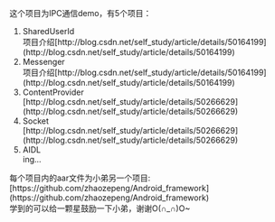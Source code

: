 这个项目为IPC通信demo，有5个项目：
<ol>
<li>SharedUserId</li>项目介绍[http://blog.csdn.net/self_study/article/details/50164199](http://blog.csdn.net/self_study/article/details/50164199)
<li>Messenger</li>项目介绍[http://blog.csdn.net/self_study/article/details/50164199](http://blog.csdn.net/self_study/article/details/50164199)
<li>ContentProvider</li>[http://blog.csdn.net/self_study/article/details/50266629](http://blog.csdn.net/self_study/article/details/50266629)
<li>Socket</li>[http://blog.csdn.net/self_study/article/details/50266629](http://blog.csdn.net/self_study/article/details/50266629)
<li>AIDL</li>ing...
</ol>
每个项目内的aar文件为小弟另一个项目:[https://github.com/zhaozepeng/Android_framework](https://github.com/zhaozepeng/Android_framework)</br>
学到的可以给一颗星鼓励一下小弟，谢谢O(∩_∩)O~
